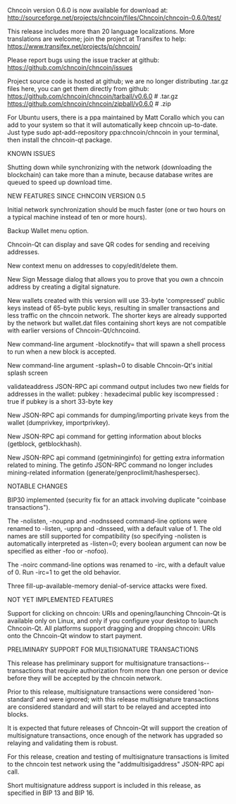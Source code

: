 Chncoin version 0.6.0 is now available for download at:
http://sourceforge.net/projects/chncoin/files/Chncoin/chncoin-0.6.0/test/

This release includes more than 20 language localizations.
More translations are welcome; join the
project at Transifex to help:
https://www.transifex.net/projects/p/chncoin/

Please report bugs using the issue tracker at github:
https://github.com/chncoin/chncoin/issues

Project source code is hosted at github; we are no longer
distributing .tar.gz files here, you can get them
directly from github:
https://github.com/chncoin/chncoin/tarball/v0.6.0  # .tar.gz
https://github.com/chncoin/chncoin/zipball/v0.6.0  # .zip

For Ubuntu users, there is a ppa maintained by Matt Corallo which
you can add to your system so that it will automatically keep
chncoin up-to-date.  Just type
sudo apt-add-repository ppa:chncoin/chncoin
in your terminal, then install the chncoin-qt package.


KNOWN ISSUES

Shutting down while synchronizing with the network
(downloading the blockchain) can take more than a minute,
because database writes are queued to speed up download
time.


NEW FEATURES SINCE CHNCOIN VERSION 0.5

Initial network synchronization should be much faster
(one or two hours on a typical machine instead of ten or more
hours).

Backup Wallet menu option.

Chncoin-Qt can display and save QR codes for sending
and receiving addresses.

New context menu on addresses to copy/edit/delete them.

New Sign Message dialog that allows you to prove that you
own a chncoin address by creating a digital
signature.

New wallets created with this version will
use 33-byte 'compressed' public keys instead of
65-byte public keys, resulting in smaller
transactions and less traffic on the chncoin
network. The shorter keys are already supported
by the network but wallet.dat files containing
short keys are not compatible with earlier
versions of Chncoin-Qt/chncoind.

New command-line argument -blocknotify=<command>
that will spawn a shell process to run <command> 
when a new block is accepted.

New command-line argument -splash=0 to disable
Chncoin-Qt's initial splash screen

validateaddress JSON-RPC api command output includes
two new fields for addresses in the wallet:
pubkey : hexadecimal public key
iscompressed : true if pubkey is a short 33-byte key

New JSON-RPC api commands for dumping/importing
private keys from the wallet (dumprivkey, importprivkey).

New JSON-RPC api command for getting information about
blocks (getblock, getblockhash).

New JSON-RPC api command (getmininginfo) for getting
extra information related to mining. The getinfo
JSON-RPC command no longer includes mining-related
information (generate/genproclimit/hashespersec).



NOTABLE CHANGES

BIP30 implemented (security fix for an attack involving
duplicate "coinbase transactions").

The -nolisten, -noupnp and -nodnsseed command-line
options were renamed to -listen, -upnp and -dnsseed,
with a default value of 1. The old names are still
supported for compatibility (so specifying -nolisten
is automatically interpreted as -listen=0; every
boolean argument can now be specified as either
-foo or -nofoo).

The -noirc command-line options was renamed to
-irc, with a default value of 0. Run -irc=1 to
get the old behavior.

Three fill-up-available-memory denial-of-service
attacks were fixed.


NOT YET IMPLEMENTED FEATURES

Support for clicking on chncoin: URIs and
opening/launching Chncoin-Qt is available only on Linux,
and only if you configure your desktop to launch
Chncoin-Qt. All platforms support dragging and dropping
chncoin: URIs onto the Chncoin-Qt window to start
payment.


PRELIMINARY SUPPORT FOR MULTISIGNATURE TRANSACTIONS

This release has preliminary support for multisignature
transactions-- transactions that require authorization
from more than one person or device before they
will be accepted by the chncoin network.

Prior to this release, multisignature transactions
were considered 'non-standard' and were ignored;
with this release multisignature transactions are
considered standard and will start to be relayed
and accepted into blocks.

It is expected that future releases of Chncoin-Qt
will support the creation of multisignature transactions,
once enough of the network has upgraded so relaying
and validating them is robust.

For this release, creation and testing of multisignature
transactions is limited to the chncoin test network using
the "addmultisigaddress" JSON-RPC api call.

Short multisignature address support is included in this
release, as specified in BIP 13 and BIP 16.
